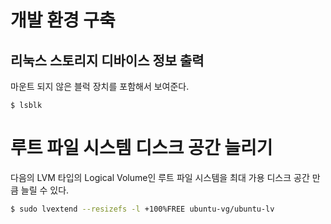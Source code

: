 # 개발 환경 구축



## 리눅스 스토리지 디바이스 정보 출력

마운트 되지 않은 블럭 장치를 포함해서 보여준다.

```
$ lsblk
```



# 루트 파일 시스템 디스크 공간 늘리기

다음의 LVM 타입의 Logical Volume인 루트 파일 시스템을 최대 가용 디스크 공간 만큼 늘릴 수 있다.

```sh
$ sudo lvextend --resizefs -l +100%FREE ubuntu-vg/ubuntu-lv
```